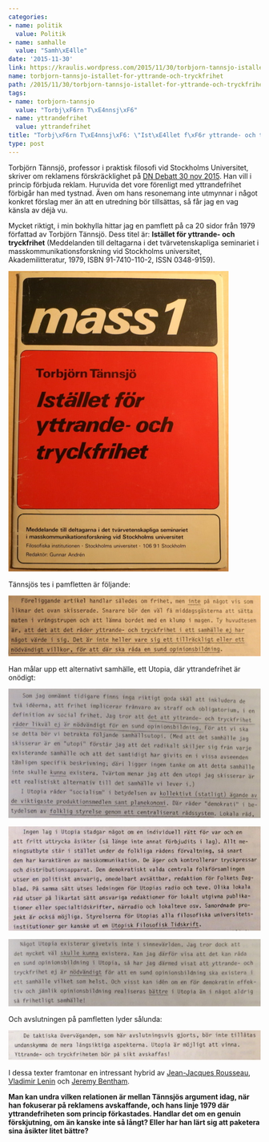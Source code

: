 ```yaml
---
categories:
- name: politik
  value: Politik
- name: samhalle
  value: "Samh\xE4lle"
date: '2015-11-30'
link: https://kraulis.wordpress.com/2015/11/30/torbjorn-tannsjo-istallet-for-yttrande-och-tryckfrihet/
name: torbjorn-tannsjo-istallet-for-yttrande-och-tryckfrihet
path: /2015/11/30/torbjorn-tannsjo-istallet-for-yttrande-och-tryckfrihet/
tags:
- name: torbjorn-tannsjo
  value: "Torbj\xF6rn T\xE4nnsj\xF6"
- name: yttrandefrihet
  value: yttrandefrihet
title: "Torbj\xF6rn T\xE4nnsj\xF6: \"Ist\xE4llet f\xF6r yttrande- och tryckfrihet\""
type: post
---
```

Torbjörn Tännsjö, professor i praktisk filosofi vid Stockholms Universitet, skriver om reklamens förskräcklighet på [DN Debatt 30 nov 2015](http://www.dn.se/debatt/reklamen-ar-skadlig-for-samhallet-och-klimatet/). Han vill i princip förbjuda reklam. Huruvida det vore förenligt med yttrandefrihet förbigår han med tystnad. Även om hans resonemang inte utmynnar i något konkret förslag mer än att en utredning bör tillsättas, så får jag en vag känsla av déjà vu.

Mycket riktigt, i min bokhylla hittar jag en pamflett på ca 20 sidor från 1979 författad av Torbjörn Tännsjö. Dess titel är: **Istället för yttrande- och tryckfrihet** (Meddelanden till deltagarna i det tvärvetenskapliga seminariet i masskommunikationsforskning vid Stockholms universitet, Akademilitteratur, 1979, ISBN 91-7410-110-2, ISSN 0348-9159).

[![Istället-för-yttrande-och-tryckfrihet](/files/istc3a4llet-fc3b6r-yttrande-och-tryckfrihet.jpg)](/files/istc3a4llet-fc3b6r-yttrande-och-tryckfrihet.jpg)

Tännsjös tes i pamfletten är följande:

[![tesen](/files/tesen.jpg)](/files/tesen.jpg)

Han målar upp ett alternativt samhälle, ett Utopia, där yttrandefrihet är onödigt:

[![utopia-1](/files/utopia-1.jpg)](/files/utopia-1.jpg)

[![utopia-2](/files/utopia-21.jpg)](/files/utopia-21.jpg)

[![utopia-3](/files/utopia-3.jpg)](/files/utopia-3.jpg)

Och avslutningen på pamfletten lyder sålunda:

[![slutsatsen](/files/slutsatsen1.jpg)](/files/slutsatsen1.jpg)

I dessa texter framtonar en intressant hybrid av [Jean-Jacques Rousseau](https://en.wikipedia.org/wiki/Jean-Jacques_Rousseau), [Vladimir Lenin](https://en.wikipedia.org/wiki/Vladimir_Lenin) och [Jeremy Bentham](https://en.wikipedia.org/wiki/Jeremy_Bentham).

**Man kan undra vilken relationen är mellan Tännsjös argument idag, när han fokuserar på reklamens avskaffande, och hans linje 1979 där yttrandefriheten som princip förkastades. Handlar det om en genuin förskjutning, om än kanske inte så långt? Eller har han lärt sig att paketera sina åsikter litet bättre?**
